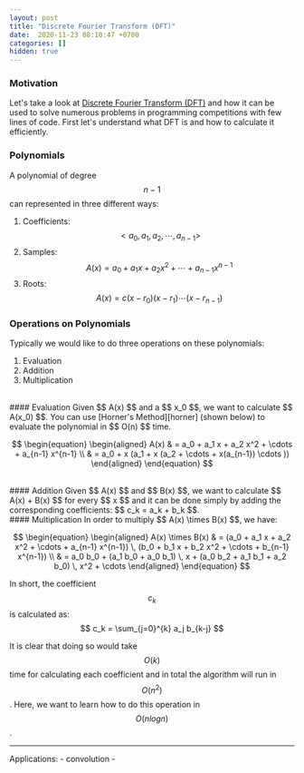 ```yaml
---
layout: post
title: "Discrete Fourier Transform (DFT)"
date:  2020-11-23 08:10:47 +0700
categories: []
hidden: true
---
```


### Motivation

Let's take a look at [Discrete Fourier Transform (DFT)][dft] and how it can be used to solve numerous problems in programming competitions with few lines of code. First let's understand what DFT is and how to calculate it efficiently.

### Polynomials

A polynomial of degree $$n-1$$ can represented in three different ways:
1. Coefficients: $$\, <a_0, a_1, a_2, \cdots, a_{n-1}>$$
2. Samples: $$\, A(x) = a_0 + a_1 x + a_2 x^2 + \cdots + a_{n-1} x^{n-1} $$
3. Roots: $$\, A(x) = c (x-r_0) (x-r_1) \cdots (x-r_{n-1}) $$


### Operations on Polynomials

Typically we would like to do three operations on these polynomials:
1. Evaluation
2. Addition
3. Multiplication

<br/>
#### Evaluation
Given $$ A(x) $$ and a $$ x_0 $$, we want to calculate $$ A(x_0) $$. You can use [Horner's Method][horner] (shown below) to evaluate the polynomial in $$ O(n) $$ time.

$$
\begin{equation}
\begin{aligned}
A(x) & = a_0 + a_1 x + a_2 x^2 + \cdots + a_{n-1} x^{n-1} \\
     & = a_0 + x (a_1 + x (a_2 + \cdots + x(a_{n-1}) \cdots ))
\end{aligned}
\end{equation}
$$

<br/>
#### Addition
Given $$ A(x) $$ and $$ B(x) $$, we want to calculate $$ A(x) + B(x) $$ for every $$ x $$ and it can be done simply by adding the corresponding coefficients: $$ c_k = a_k + b_k $$.


<br/>
#### Multiplication
In order to multiply $$ A(x) \times B(x) $$, we have:

$$
\begin{equation}
\begin{aligned}
A(x) \times B(x) & = (a_0 + a_1 x + a_2 x^2 + \cdots + a_{n-1} x^{n-1}) \, (b_0 + b_1 x + b_2 x^2 + \cdots + b_{n-1} x^{n-1}) \\
     & = a_0 b_0 + (a_1 b_0 + a_0 b_1) \, x + (a_0 b_2 + a_1 b_1 + a_2 b_0) \, x^2 + \cdots
\end{aligned}
\end{equation}
$$

In short, the coefficient $$ c_k $$ is calculated as: $$ c_k = \sum_{j=0}^{k} a_j b_{k-j} $$

It is clear that doing so would take $$ O(k) $$ time for calculating each coefficient and in total the algorithm will run in $$ O(n^2) $$. Here, we want to learn how to do this operation in $$ O(nlogn) $$.



<hr/>
Applications:
- convolution
- 




[horner]: https://en.wikipedia.org/wiki/Horner%27s_method
[dft]: https://en.wikipedia.org/wiki/Discrete_Fourier_transform